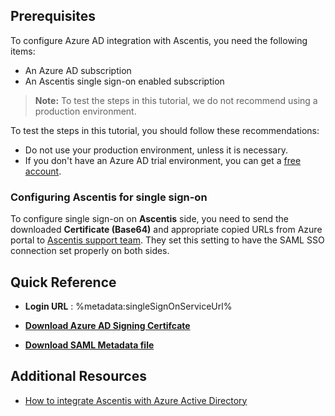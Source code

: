 ## Prerequisites

To configure Azure AD integration with Ascentis, you need the following items:

- An Azure AD subscription
- An Ascentis single sign-on enabled subscription

> **Note:**
> To test the steps in this tutorial, we do not recommend using a production environment.

To test the steps in this tutorial, you should follow these recommendations:

- Do not use your production environment, unless it is necessary.
- If you don't have an Azure AD trial environment, you can get a [free account](https://azure.microsoft.com/free/).

### Configuring Ascentis for single sign-on

To configure single sign-on on **Ascentis** side, you need to send the downloaded **Certificate (Base64)** and appropriate copied URLs from Azure portal to [Ascentis support team](mailto:support@ascentis.com). They set this setting to have the SAML SSO connection set properly on both sides.

## Quick Reference

* **Login URL** : %metadata:singleSignOnServiceUrl%

* **[Download Azure AD Signing Certifcate](%metadata:CertificateDownloadRawUrl%)**

* **[Download SAML Metadata file](%metadata:metadataDownloadUrl%)**

## Additional Resources

* [How to integrate Ascentis with Azure Active Directory](https://docs.microsoft.com/azure/active-directory/saas-apps/ascentis-tutorial)
